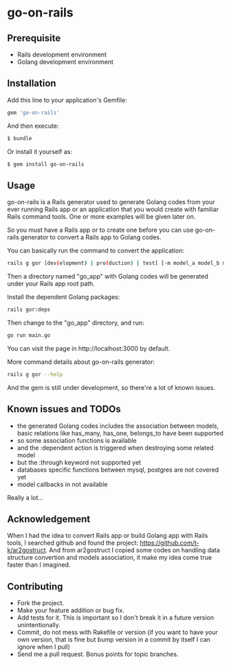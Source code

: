 go-on-rails
====

## Prerequisite

* Rails development environment
* Golang development environment

## Installation

Add this line to your application's Gemfile:

```ruby
gem 'go-on-rails'
```

And then execute:
```bash
$ bundle
```

Or install it yourself as:
```bash
$ gem install go-on-rails
```
## Usage

go-on-rails is a Rails generator used to generate Golang codes from your ever running Rails app or an application that you would create with familiar Rails command tools. One or more examples will be given later on.

So you must have a Rails app or to create one before you can use go-on-rails generator to convert a Rails app to Golang codes.

You can basically run the command to convert the application:

```bash
rails g gor [dev(elopment) | pro(duction) | test] [-m model_a model_b model_c ...]
```

Then a directory named "go_app" with Golang codes will be generated under your Rails app root path.

Install the dependent Golang packages:

```bash
rails gor:deps
```

Then change to the "go_app" directory, and run:

```bash
go run main.go
```

You can visit the page in http://localhost:3000 by default.

More command details about go-on-rails generator:

```bash
rails g gor --help
```

And the gem is still under development, so there're a lot of known issues.

## Known issues and TODOs

* the generated Golang codes includes the association between models, basic relations like has_many, has_one, belongs_to have been supported
* so some association functions is available
* and the :dependent action is triggered when destroying some related model
* but the :through keyword not supported yet
* databases specific functions between mysql, postgres are not covered yet
* model callbacks in not available

Really a lot...

## Acknowledgement

When I had the idea to convert Rails app or build Golang app with Rails tools, I searched github and found the project: https://github.com/t-k/ar2gostruct. And from ar2gostruct I copied some codes on handling data structure convertion and models association, it make my idea come true faster than I imagined.

## Contributing

- Fork the project.
- Make your feature addition or bug fix.
- Add tests for it. This is important so I don't break it in a future version unintentionally.
- Commit, do not mess with Rakefile or version (if you want to have your own version, that is fine but bump version in a commit by itself I can ignore when I pull)
- Send me a pull request. Bonus points for topic branches.

